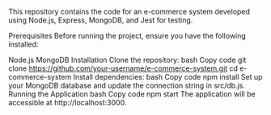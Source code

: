 This repository contains the code for an e-commerce system developed using Node.js, Express, MongoDB, and Jest for testing.

Prerequisites
Before running the project, ensure you have the following installed:

Node.js
MongoDB
Installation
Clone the repository:
bash
Copy code
git clone https://github.com/your-username/e-commerce-system.git
cd e-commerce-system
Install dependencies:
bash
Copy code
npm install
Set up your MongoDB database and update the connection string in src/db.js.
Running the Application
bash
Copy code
npm start
The application will be accessible at http://localhost:3000.

